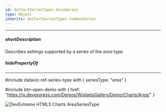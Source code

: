 ```yaml
---
id: dxChartSeriesTypes.AreaSeries
type: Object
inherits: dxChartSeriesTypes.CommonSeries
---
```

---
##### shortDescription
Describes settings supported by a series of the *area* type.

##### hidePropertyOf

---
#include dataviz-ref-series-type with { 
    seriesType: "area"
}

#include btn-open-demo with {
    href: "https://js.devexpress.com/Demos/WidgetsGallery/Demo/Charts/Area/"
}

![DevExtreme HTML5 Charts AreaSeriesType](/images/ChartJS/Area.png)